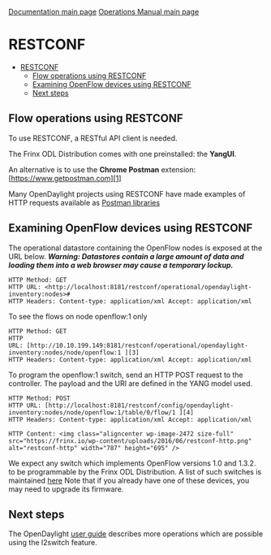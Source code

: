 [Documentation main page](https://frinxio.github.io/Frinx-docs/)
[Operations Manual main page](https://frinxio.github.io/Frinx-docs/FRINX_ODL_Distribution/Carbon/operations_manual.html)
# RESTCONF

<!-- TOC START min:1 max:3 link:true update:true -->
- [RESTCONF](#restconf)
  - [Flow operations using RESTCONF](#flow-operations-using-restconf)
  - [Examining OpenFlow devices using RESTCONF](#examining-openflow-devices-using-restconf)
  - [Next steps](#next-steps)

<!-- TOC END -->

## Flow operations using RESTCONF  
To use RESTCONF, a RESTful API client is needed.

The Frinx ODL Distribution comes with one preinstalled: the **YangUI**.

An alternative is to use the **Chrome Postman** extension: [https://www.getpostman.com][1]

Many OpenDaylight projects using RESTCONF have made examples of HTTP requests available as [Postman libraries][2]

## Examining OpenFlow devices using RESTCONF  
The operational datastore containing the OpenFlow nodes is exposed at the URL below. ***Warning: Datastores contain a large amount of data and loading them into a web browser may cause a temporary lockup.***

    HTTP Method: GET  
    HTTP URL: <http://localhost:8181/restconf/operational/opendaylight-inventory:nodes>#  
    HTTP Headers: Content-type: application/xml Accept: application/xml


To see the flows on node openflow:1 only

    HTTP Method: GET  
    HTTP URL: [http://10.10.199.149:8181/restconf/operational/opendaylight-inventory:nodes/node/openflow:1 ][3]  
    HTTP Headers: Content-type: application/xml Accept: application/xml


To program the openflow:1 switch, send an HTTP POST request to the controller. The payload and the URI are defined in the YANG model used.

    HTTP Method: POST  
    HTTP URL: [http://localhost:8181/restconf/config/opendaylight-inventory:nodes/node/openflow:1/table/0/flow/1 ][4]  
    HTTP Headers: Content-type: application/xml Accept: application/xml

    HTTP Content: <img class="aligncenter wp-image-2472 size-full" src="https://frinx.io/wp-content/uploads/2016/06/restconf-http.png" alt="restconf-http" width="787" height="695" />


We expect any switch which implements OpenFlow versions 1.0 and 1.3.2. to be programmable by the Frinx ODL Distribution. A list of such switches is maintained [here][3] Note that if you already have one of these devices, you may need to upgrade its firmware.

## Next steps  
The OpenDaylight [user guide][4] describes more operations which are possible using the l2switch feature.

 [1]: https://www.getpostman.com/
 [2]: https://wiki.opendaylight.org/view/OpenDaylight_OpenFlow_Plugin::End_to_End_Inventory#How_to_hit_RestConf_with_Postman
 [3]: https://www.opennetworking.org/sdn-openflow-products?limitstart=0
 [4]: https://nexus.opendaylight.org/content/sites/site/org.opendaylight.docs/master/userguide/manuals/userguide/bk-user-guide/content/_l2switch.html
